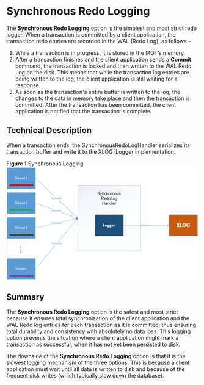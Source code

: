 # Synchronous Redo Logging<a name="EN-US_TOPIC_0276133081"></a>

The  **Synchronous Redo Logging**  option is the simplest and most strict redo logger. When a transaction is committed by a client application, the transaction redo entries are recorded in the WAL \(Redo Log\), as follows –

1.  While a transaction is in progress, it is stored in the MOT’s memory.
2.  After a transaction finishes and the client application sends a **Commit** command, the transaction is locked and then written to the WAL Redo Log on the disk. This means that while the transaction log entries are being written to the log, the client application is still waiting for a response.
3.  As soon as the transaction's entire buffer is written to the log, the changes to the data in memory take place and then the transaction is committed. After the transaction has been committed, the client application is notified that the transaction is complete.

## **Technical Description**

When a transaction ends, the SynchronousRedoLogHandler serializes its transaction buffer and write it to the XLOG iLogger implementation.

**Figure  1**  Synchronous Logging![](figures/synchronous-logging.png)

## **Summary**

The  **Synchronous Redo Logging**  option is the safest and most strict because it ensures total synchronization of the client application and the WAL Redo log entries for each transaction as it is committed; thus ensuring total durability and consistency with absolutely no data loss. This logging option prevents the situation where a client application might mark a transaction as successful, when it has not yet been persisted to disk.

The downside of the  **Synchronous Redo Logging**  option is that it is the slowest logging mechanism of the three options. This is because a client application must wait until all data is written to disk and because of the frequent disk writes \(which typically slow down the database\).

